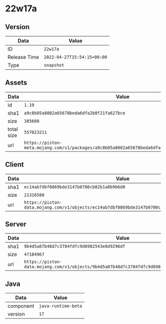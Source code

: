 # 22w17a

## Version

|**Data**        | **Value**                 |
|----------------|-------------------------|
| ID   | ```22w17a```   |
| Release Time   | ```2022-04-27T15:54:15+00:00```   |
| Type   | ```snapshot```   |

## Assets

|**Data**        | **Value**                 |
|----------------|-------------------------|
| id   | ```1.19```   |
| sha1   | ```a9c8b05a8082a65678beda6dfa2b8f21fa627bce```   |
| size   | ```385608```   |
| total size  | ```557023211```  |
| url       | ```https://piston-meta.mojang.com/v1/packages/a9c8b05a8082a65678beda6dfa2b8f21fa627bce/1.19.json``` |

## Client

|**Data**        | **Value**                 |
|----------------|-------------------------|
| sha1   | ```ec14ab7dbf0869bde3147b0700cb82b1a0b9b6d0```   |
| size   | ```21316580```   |
| url       | ```https://piston-data.mojang.com/v1/objects/ec14ab7dbf0869bde3147b0700cb82b1a0b9b6d0/client.jar``` |

## Server

|**Data**        | **Value**                 |
|----------------|-------------------------|
| sha1   | ```9b4d5a87b48d7c3784fdfc9d6982543e8d9296df```   |
| size   | ```47184967```   |
| url       | ```https://piston-data.mojang.com/v1/objects/9b4d5a87b48d7c3784fdfc9d6982543e8d9296df/server.jar``` |

## Java

|**Data**        | **Value**                 |
|----------------|-------------------------|
| component   | ```java-runtime-beta```   |
| version   | ```17```   |